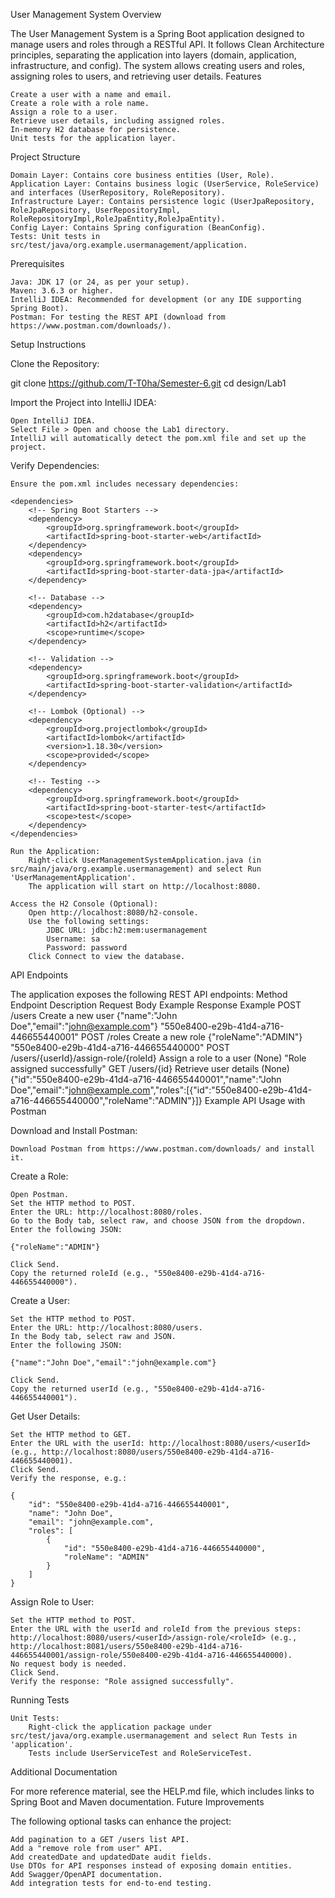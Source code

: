 User Management System
Overview

The User Management System is a Spring Boot application designed to manage users and roles through a RESTful API. It follows Clean Architecture principles, separating the application into layers (domain, application, infrastructure, and config). The system allows creating users and roles, assigning roles to users, and retrieving user details.
Features

    Create a user with a name and email.
    Create a role with a role name.
    Assign a role to a user.
    Retrieve user details, including assigned roles.
    In-memory H2 database for persistence.
    Unit tests for the application layer.

Project Structure

    Domain Layer: Contains core business entities (User, Role).
    Application Layer: Contains business logic (UserService, RoleService) and interfaces (UserRepository, RoleRepository).
    Infrastructure Layer: Contains persistence logic (UserJpaRepository, RoleJpaRepository, UserRepositoryImpl, RoleRepositoryImpl,RoleJpaEntity,RoleJpaEntity).
    Config Layer: Contains Spring configuration (BeanConfig).
    Tests: Unit tests in src/test/java/org.example.usermanagement/application.

Prerequisites

    Java: JDK 17 (or 24, as per your setup).
    Maven: 3.6.3 or higher.
    IntelliJ IDEA: Recommended for development (or any IDE supporting Spring Boot).
    Postman: For testing the REST API (download from https://www.postman.com/downloads/).

Setup Instructions

Clone the Repository:

git clone https://github.com/T-T0ha/Semester-6.git
cd design/Lab1

Import the Project into IntelliJ IDEA:

    Open IntelliJ IDEA.
    Select File > Open and choose the Lab1 directory.
    IntelliJ will automatically detect the pom.xml file and set up the project.

Verify Dependencies:

    Ensure the pom.xml includes necessary dependencies:

    <dependencies>
        <!-- Spring Boot Starters -->
        <dependency>
            <groupId>org.springframework.boot</groupId>
            <artifactId>spring-boot-starter-web</artifactId>
        </dependency>
        <dependency>
            <groupId>org.springframework.boot</groupId>
            <artifactId>spring-boot-starter-data-jpa</artifactId>
        </dependency>

        <!-- Database -->
        <dependency>
            <groupId>com.h2database</groupId>
            <artifactId>h2</artifactId>
            <scope>runtime</scope>
        </dependency>

        <!-- Validation -->
        <dependency>
            <groupId>org.springframework.boot</groupId>
            <artifactId>spring-boot-starter-validation</artifactId>
        </dependency>

        <!-- Lombok (Optional) -->
        <dependency>
            <groupId>org.projectlombok</groupId>
            <artifactId>lombok</artifactId>
            <version>1.18.30</version>
            <scope>provided</scope>
        </dependency>

        <!-- Testing -->
        <dependency>
            <groupId>org.springframework.boot</groupId>
            <artifactId>spring-boot-starter-test</artifactId>
            <scope>test</scope>
        </dependency>
    </dependencies>

    Run the Application:
        Right-click UserManagementSystemApplication.java (in src/main/java/org.example.usermanagement) and select Run 'UserManagementApplication'.
        The application will start on http://localhost:8080.

    Access the H2 Console (Optional):
        Open http://localhost:8080/h2-console.
        Use the following settings:
            JDBC URL: jdbc:h2:mem:usermanagement
            Username: sa
            Password: password
        Click Connect to view the database.

API Endpoints

The application exposes the following REST API endpoints:
Method 	Endpoint 	Description 	Request Body Example 	Response Example
POST 	/users 	Create a new user 	{"name":"John Doe","email":"john@example.com"} 	"550e8400-e29b-41d4-a716-446655440001"
POST 	/roles 	Create a new role 	{"roleName":"ADMIN"} 	"550e8400-e29b-41d4-a716-446655440000"
POST 	/users/{userId}/assign-role/{roleId} 	Assign a role to a user 	(None) 	"Role assigned successfully"
GET 	/users/{id} 	Retrieve user details 	(None) 	{"id":"550e8400-e29b-41d4-a716-446655440001","name":"John Doe","email":"john@example.com","roles":[{"id":"550e8400-e29b-41d4-a716-446655440000","roleName":"ADMIN"}]}
Example API Usage with Postman

Download and Install Postman:

    Download Postman from https://www.postman.com/downloads/ and install it.

Create a Role:

    Open Postman.
    Set the HTTP method to POST.
    Enter the URL: http://localhost:8080/roles.
    Go to the Body tab, select raw, and choose JSON from the dropdown.
    Enter the following JSON:

    {"roleName":"ADMIN"}

    Click Send.
    Copy the returned roleId (e.g., "550e8400-e29b-41d4-a716-446655440000").

Create a User:

    Set the HTTP method to POST.
    Enter the URL: http://localhost:8080/users.
    In the Body tab, select raw and JSON.
    Enter the following JSON:

    {"name":"John Doe","email":"john@example.com"}

    Click Send.
    Copy the returned userId (e.g., "550e8400-e29b-41d4-a716-446655440001").

Get User Details:

    Set the HTTP method to GET.
    Enter the URL with the userId: http://localhost:8080/users/<userId> (e.g., http://localhost:8080/users/550e8400-e29b-41d4-a716-446655440001).
    Click Send.
    Verify the response, e.g.:

    {
        "id": "550e8400-e29b-41d4-a716-446655440001",
        "name": "John Doe",
        "email": "john@example.com",
        "roles": [
            {
                "id": "550e8400-e29b-41d4-a716-446655440000",
                "roleName": "ADMIN"
            }
        ]
    }

Assign Role to User:

    Set the HTTP method to POST.
    Enter the URL with the userId and roleId from the previous steps: http://localhost:8080/users/<userId>/assign-role/<roleId> (e.g., http://localhost:8081/users/550e8400-e29b-41d4-a716-446655440001/assign-role/550e8400-e29b-41d4-a716-446655440000).
    No request body is needed.
    Click Send.
    Verify the response: "Role assigned successfully".

Running Tests

    Unit Tests:
        Right-click the application package under src/test/java/org.example.usermanagement and select Run Tests in 'application'.
        Tests include UserServiceTest and RoleServiceTest.

Additional Documentation

For more reference material, see the HELP.md file, which includes links to Spring Boot and Maven documentation.
Future Improvements

The following optional tasks can enhance the project:

    Add pagination to a GET /users list API.
    Add a "remove role from user" API.
    Add createdDate and updatedDate audit fields.
    Use DTOs for API responses instead of exposing domain entities.
    Add Swagger/OpenAPI documentation.
    Add integration tests for end-to-end testing.
